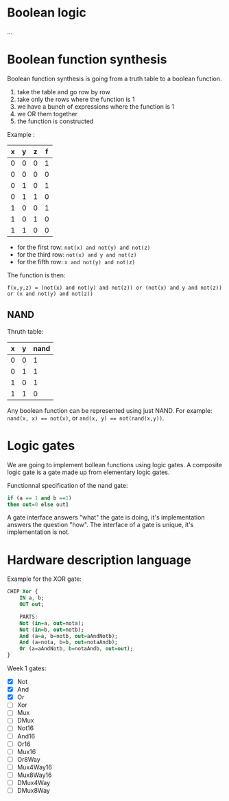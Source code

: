 # Boolean logic

...

# Boolean function synthesis

Boolean function synthesis is going from a truth table to a boolean function.

1. take the table and go row by row
2. take only the rows where the function is 1
3. we have a bunch of expressions where the function is 1
4. we OR them together
5. the function is constructed

Example :

| x | y | z | f |
| - | - | - | - |
| 0 | 0 | 0 | 1 |
| 0 | 0 | 0 | 0 |
| 0 | 1 | 0 | 1 |
| 0 | 1 | 1 | 0 |
| 1 | 0 | 0 | 1 |
| 1 | 0 | 1 | 0 |
| 1 | 1 | 0 | 0 |

* for the first row: `not(x) and not(y) and not(z)`
* for the third row: `not(x) and y and not(z)`
* for the fifth row: `x and not(y) and not(z)`

The function is then:
```
f(x,y,z) = (not(x) and not(y) and not(z)) or (not(x) and y and not(z)) or (x and not(y) and not(z))
```

## NAND

Thruth table:

| x | y | nand |
| - | - | ---- |
| 0 | 0 | 1    |
| 0 | 1 | 1    |
| 1 | 0 | 1    |
| 1 | 1 | 0    |

Any boolean function can be represented using just NAND.
For example: `nand(x, x) == not(x)`, or `and(x, y) == not(nand(x,y))`.


# Logic gates

We are going to implement bollean functions using logic gates. A composite logic gate is a gate made up from elementary logic gates.

Functionnal specification of the nand gate:

```vhdl
if (a == 1 and b ==1)
then out=0 else out1
```

A gate interface answers "what" the gate is doing, it's implementation answers the question "how". The interface of a gate is unique, it's implementation is not.

# Hardware description language

Example for the XOR gate:
```vhdl
CHIP Xor {
    IN a, b;
    OUT out;

    PARTS:
    Not (in=a, out=nota);
    Not (in=b, out=notb);
    And (a=a, b=notb, out=aAndNotb);
    And (a=nota, b=b, out=notaAndb);
    Or (a=aAndNotb, b=notaAndb, out=out);
}
```

Week 1 gates:

* [x] Not
* [x] And
* [x] Or
* [ ] Xor
* [ ] Mux
* [ ] DMux
* [ ] Not16
* [ ] And16
* [ ] Or16
* [ ] Mux16
* [ ] Or8Way
* [ ] Mux4Way16
* [ ] Mux8Way16
* [ ] DMux4Way
* [ ] DMux8Way
